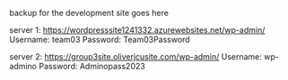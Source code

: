 backup for the development site goes here

server 1: https://wordpresssite1241332.azurewebsites.net/wp-admin/
Username: team03
Password: Team03Password


server 2: https://group3site.oliverjcusite.com/wp-admin/
Username: wp-admino
Password: Adminopass2023

